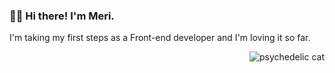 ### 👋🏽 Hi there! I'm Meri.

I'm taking my first steps as a Front-end developer and I'm loving it so far. 

<img src="https://media.giphy.com/media/GGE9CDsizAqu4/giphy.gif" alt="psychedelic cat" align="right" style="max-width:25%;"/>

<!--
**merilaclau/merilaclau** is a ✨ _special_ ✨ repository because its `README.md` (this file) appears on your GitHub profile.

Here are some ideas to get you started:

- 🔭 I’m currently working on ...
- 🌱 I’m currently learning ...
- 👯 I’m looking to collaborate on ...
- 🤔 I’m looking for help with ...
- 💬 Ask me about ...
- 📫 How to reach me: ...
- 😄 Pronouns: ...
- ⚡ Fun fact: ...

-->
